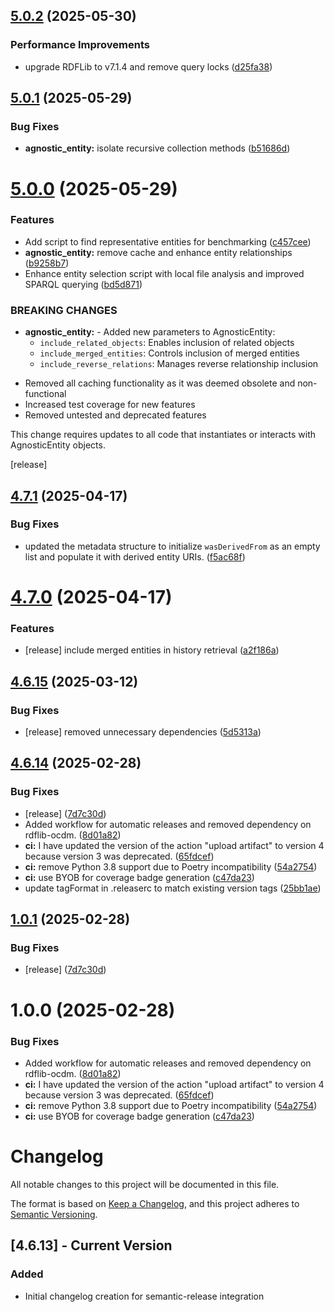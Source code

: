 ## [5.0.2](https://github.com/opencitations/time-agnostic-library/compare/5.0.1...5.0.2) (2025-05-30)


### Performance Improvements

* upgrade RDFLib to v7.1.4 and remove query locks ([d25fa38](https://github.com/opencitations/time-agnostic-library/commit/d25fa384056e13618cee95a04213aee856b339aa))

## [5.0.1](https://github.com/opencitations/time-agnostic-library/compare/5.0.0...5.0.1) (2025-05-29)


### Bug Fixes

* **agnostic_entity:** isolate recursive collection methods ([b51686d](https://github.com/opencitations/time-agnostic-library/commit/b51686d80a55693bb17016d980b7bedfeb5beb3f))

# [5.0.0](https://github.com/opencitations/time-agnostic-library/compare/4.7.1...5.0.0) (2025-05-29)


### Features

* Add script to find representative entities for benchmarking ([c457cee](https://github.com/opencitations/time-agnostic-library/commit/c457ceedcda721406dfb12ad5974d804e4d45066))
* **agnostic_entity:** remove cache and enhance entity relationships ([b9258b7](https://github.com/opencitations/time-agnostic-library/commit/b9258b768d082907696ec5720bfe70e529021255))
* Enhance entity selection script with local file analysis and improved SPARQL querying ([bd5d871](https://github.com/opencitations/time-agnostic-library/commit/bd5d8714d305b913220d36e290d4e15c411407b7))


### BREAKING CHANGES

* **agnostic_entity:** - Added new parameters to AgnosticEntity:
  - `include_related_objects`: Enables inclusion of related objects
  - `include_merged_entities`: Controls inclusion of merged entities
  - `include_reverse_relations`: Manages reverse relationship inclusion
- Removed all caching functionality as it was deemed obsolete and non-functional
- Increased test coverage for new features
- Removed untested and deprecated features

This change requires updates to all code that instantiates or interacts with AgnosticEntity objects.

[release]

## [4.7.1](https://github.com/opencitations/time-agnostic-library/compare/4.7.0...4.7.1) (2025-04-17)


### Bug Fixes

* updated the metadata structure to initialize `wasDerivedFrom` as an empty list and populate it with derived entity URIs. ([f5ac68f](https://github.com/opencitations/time-agnostic-library/commit/f5ac68f1e70209dc750f796e46e8625554352ba0))

# [4.7.0](https://github.com/opencitations/time-agnostic-library/compare/4.6.15...4.7.0) (2025-04-17)


### Features

* [release] include merged entities in history retrieval ([a2f186a](https://github.com/opencitations/time-agnostic-library/commit/a2f186a262427ee7cd0dafc6b10333c0ab995071))

## [4.6.15](https://github.com/opencitations/time-agnostic-library/compare/4.6.14...4.6.15) (2025-03-12)


### Bug Fixes

* [release] removed unnecessary dependencies ([5d5313a](https://github.com/opencitations/time-agnostic-library/commit/5d5313afa68401df080124bc7ca96d6ea25a68c9))

## [4.6.14](https://github.com/opencitations/time-agnostic-library/compare/4.6.13...4.6.14) (2025-02-28)


### Bug Fixes

* [release] ([7d7c30d](https://github.com/opencitations/time-agnostic-library/commit/7d7c30d435f69eae771d2516c3a6e298c25aec68))
* Added workflow for automatic releases and removed dependency on rdflib-ocdm. ([8d01a82](https://github.com/opencitations/time-agnostic-library/commit/8d01a82d57c754fd5c6ceb81bbbab6aea1e909c8))
* **ci:** I have updated the version of the action "upload artifact" to version 4 because version 3 was deprecated. ([65fdcef](https://github.com/opencitations/time-agnostic-library/commit/65fdcef36f2d0692e8beb35a6ed3d982c1322e4b))
* **ci:** remove Python 3.8 support due to Poetry incompatibility ([54a2754](https://github.com/opencitations/time-agnostic-library/commit/54a2754cb22819597ac9a616b239f3b13a368136))
* **ci:** use BYOB for coverage badge generation ([c47da23](https://github.com/opencitations/time-agnostic-library/commit/c47da2338913cd73a36e5500f6e4955477de3d67))
* update tagFormat in .releaserc to match existing version tags ([25bb1ae](https://github.com/opencitations/time-agnostic-library/commit/25bb1ae514fbd544274025c154f75fc2b8b5563f))

## [1.0.1](https://github.com/opencitations/time-agnostic-library/compare/v1.0.0...v1.0.1) (2025-02-28)


### Bug Fixes

* [release] ([7d7c30d](https://github.com/opencitations/time-agnostic-library/commit/7d7c30d435f69eae771d2516c3a6e298c25aec68))

# 1.0.0 (2025-02-28)


### Bug Fixes

* Added workflow for automatic releases and removed dependency on rdflib-ocdm. ([8d01a82](https://github.com/opencitations/time-agnostic-library/commit/8d01a82d57c754fd5c6ceb81bbbab6aea1e909c8))
* **ci:** I have updated the version of the action "upload artifact" to version 4 because version 3 was deprecated. ([65fdcef](https://github.com/opencitations/time-agnostic-library/commit/65fdcef36f2d0692e8beb35a6ed3d982c1322e4b))
* **ci:** remove Python 3.8 support due to Poetry incompatibility ([54a2754](https://github.com/opencitations/time-agnostic-library/commit/54a2754cb22819597ac9a616b239f3b13a368136))
* **ci:** use BYOB for coverage badge generation ([c47da23](https://github.com/opencitations/time-agnostic-library/commit/c47da2338913cd73a36e5500f6e4955477de3d67))

# Changelog

All notable changes to this project will be documented in this file.

The format is based on [Keep a Changelog](https://keepachangelog.com/en/1.0.0/),
and this project adheres to [Semantic Versioning](https://semver.org/spec/v2.0.0.html).

## [4.6.13] - Current Version

### Added
- Initial changelog creation for semantic-release integration
